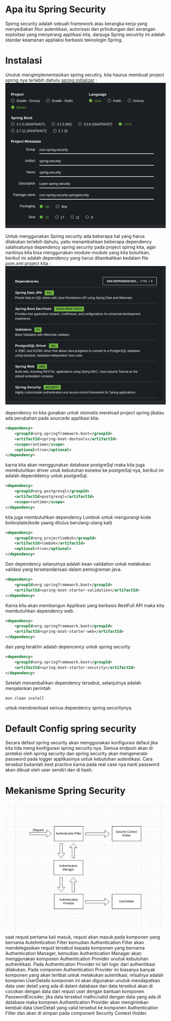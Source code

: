 # Apa itu Spring Security
Spirng security adalah sebuah framework atau kerangka kerja yang menyediakan fitur autentikasi, autorisasi dan prlindungan dari serangan exploitasi yang menyerang applikasi kita, danjuga Spring secuirity ini adalah standar keamanan appliaksi berbasis teknologin Spring.

# Instalasi
Unutuk mengimplementasikan spring secutiry, kita haurus membuat project spirng nya terlebih dahulu [spring initializer](https://start.spring.io/) :
![initialize](https://github.com/alliano/spring-security-V6.2/blob/master/src/main/resources/imgs/inisialize.jpg)

Untuk menggunakan Spring security ada beberapa hal yang harus dilakukan terlebih dahulu, yaitu menambahkan beberapa dependency salahsatunya dependency spring security pada project spirng kita, agar nantinya kita bisa menggunakan module-module yang kita butuhkan, berikut ini adalah dependency yang harus ditambahkan kedalam file pom.xml project kita :
![dependencies](https://github.com/alliano/spring-security-V6.2/blob/master/src/main/resources/imgs/dependencies.jpg)

dependency ini kita gunakan untuk otomatis mereload project spring jikalau ada perubahan pada sourcede applikasi kita.
``` xml
<dependency>
	<groupId>org.springframework.boot</groupId>
	<artifactId>spring-boot-devtools</artifactId>
	<scope>runtime</scope>
	<optional>true</optional>
</dependency>
```
karna kita akan menggunakan database postgreSql maka kita juga membutuhkan driver unuk kebutuhan koneksi ke postgreSql nya, berikut ini adalah dependdency untuk postgreSql.
``` xml
<dependency>
	<groupId>org.postgresql</groupId>
	<artifactId>postgresql</artifactId>
	<scope>runtime</scope>
</dependency>
```
kita juga membutuhkan dependency Lombok untuk mengurangi kode boilerplate(kode yaang ditulus berulang-ulang kali)
``` xml
<dependency>
	<groupId>org.projectlombok</groupId>
	<artifactId>lombok</artifactId>
	<optional>true</optional>
</dependency>
```
Dan dependency selanutnya adalah bean validation untuk melakukan validasi yang tersetandarisasi dalam pemograman java.
``` xml
<dependency>
	<groupId>org.springframework.boot</groupId>
	<artifactId>spring-boot-starter-validation</artifactId>
</dependency>
```
Karna kita akan membangun Applikasi yang berbasis RestFull API maka kita membutuhkan dependency web.
``` xml
<dependency>
	<groupId>org.springframework.boot</groupId>
	<artifactId>spring-boot-starter-web</artifactId>
</dependency>
```
dan yang terakhir adalah depencency untuk spring security 
``` xml
<dependency>
	<groupId>org.springframework.boot</groupId>
	<artifactId>spring-boot-starter-security</artifactId>
</dependency>
```
Setelah menambahkan dependency tersebut, selanjutnya adalah menjalankan perintah
``` bash
mvn clean install
```
untuk mendownload semua dependency spring securitynya.

# Default Config spring security
Secara defaut spring security akan menggunakan konfigurasi defaut jika kita tida meng konfigurasi spring security nya. Semua endpoin akan di proteksi oleh spring security dan spring security akan mengenerate password pada logger applikasinya untuk kebutuhan autentikasi.
Cara tersebut bukanlah best practice karna pada real case nya nanti password akan dibuat oleh user sendiri dan di hash.

# Mekanisme Spring Security
![mekanisme spring](https://github.com/alliano/spring-security-V6.2/blob/master/src/main/resources/imgs/diagramSecurity.jpg)   
saat requst pertama kali masuk, requst akan masuk pada komponen yang bernama Autehntication Filter kemudian Authentication Filter akan mendelegasikan requst tersebut kepada komponen yang bernama Authentication Manager, kemudian Authentication Manager akan menggunakan komponen Authentication Provider unutuk kebutuhan authentikasi. Pada Authentication Provider ini lah logic dari authentikasi dilakukan. Pada componen Authentication Provider ini biasanya banyak komponen yang akan terlibat untuk melakukan autentikasi, misalnya adalah kompnen UserDetails komponen ini akan digunakan unutuk mendapatkan data user detail yang ada di dalam database dan data tersebut akan di cocokan  dengan data dari requst user dengan bantuan komponen PasswordEncoder, jika data tersebut mathc/valid dengan data yang ada di database maka kompnen Authentication Provider akan mengirimkan kembali data UserDetail yang valid tersebut ke komponen Authentication Filter dan akan di simpan pada component Security Context Holder.